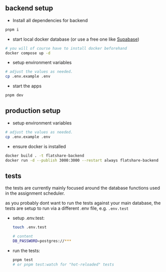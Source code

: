 ## backend setup

- Install all dependencies for backend

```bash
pnpm i
```

- start local docker database (or use a free one like [Supabase](https://supabase.com))

```bash
# you will of course have to install docker beforehand
docker compose up -d
```

- setup environment variables

```bash
# adjust the values as needed.
cp .env.example .env
```

- start the apps

```bash
pnpm dev
```

## production setup

- setup environment variables

```bash
# adjust the values as needed.
cp .env.example .env
```

- ensure docker is installed

```bash
docker build . -t flatshare-backend
docker run -d --publish 3000:3000 --restart always flatshare-backend
```

## tests

the tests are currently mainly focused around the database functions used in the assignment scheduler.

as you probably dont want to run the tests against your main database, the tests are setup to run via a different .env file, e.g. `.env.test`

- setup .env.test:

  ```bash
  touch .env.test

  # content 
  DB_PASSWORD=postgres://***
  ```

- run the tests:

  ```bash
  pnpm test
  # or pnpm test:watch for "hot-reloaded" tests
  ```
